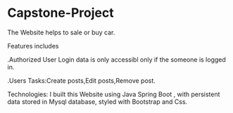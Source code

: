 # Capstone-Project
The Website helps to sale or buy car.

Features includes

.Authorized User Login data is only accessibl only if the someone is logged in.

.Users Tasks:Create posts,Edit posts,Remove post.

Technologies: I built this Website using Java Spring Boot , with persistent data stored in Mysql database, styled with Bootstrap and Css.


